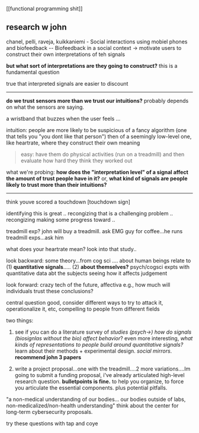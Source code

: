 [[functional programming shit]]

## research w john

chanel, pelli, raveja, kuikkaniemi - Social interactions using mobiel phones and biofeedback -- Biofeedback in a social context -> motivate users to construct their own interpretations of teh signals

**but what sort of interpretations are they going to construct?** this is a fundamental question

true that interpreted signals are easier to discount

---



**do we trust sensors more than we trust our intuitions?** probably depends on what the sensors are saying.



a wristband that buzzes when the user feels ... 


intuition: people are more likely to be suspicious of a fancy algorithm (one that tells you "you dont like that person") then of a seemingly low-level one, like heartrate, where they construct their own meaning

> easy: have them do physical activities (run on a treadmill) and then evaluate how hard they think they worked out

what we're probing: **how does the "interpretation level" of a signal affect the amount of trust people have in it?** or, **what kind of signals are people likely to trust more than their intuitions?**


-----

think youve scored a touchdown [touchdown sign]

identifying this is great ..  recongizing that is a challenging problem .. recongizing making some progress toward .. 

treadmill exp? john will buy a treadmill. ask EMG guy for coffee...he runs treadmill exps...ask him

what does your heartrate mean? look into that study..

look backward: some theory...from cog sci .... about human beings relate to (1) **quantitative signals**..... (2) **about themselves?** psych/cogsci expts with quantitative data abt the subjects seeing how it affects judgement

look forward:  crazy tech of the future, affectiva e.g., how much will individuals trust these conclusions?

central question good, consider different ways to try to attack it, operationalize it, etc, compelling to people from different fields

two things:

1. see if you can do a literature survey of *studies (psych->) how do signals (biosignlas without the bio) affect behavior*? even more interesting, *what kinds of representations to people build around quantitative signals?*  learn about their methods + experimental design. *social mirrors*. **recommend john 3 papers**

2. write a project proposal...one with the treadmill....2 more variations....Im going to submit a funding proposal, i've already articulated high-level research question. **bulletpoints is fine.** to help you organize, to force you articulate the essential components. plus potential pitfalls.

"a non-medical understanding of our bodies... our bodies outside of labs, non-medicalized/non-health understanding"  think about the center for long-term cybersecurity proposals.

try these questions with tap and coye